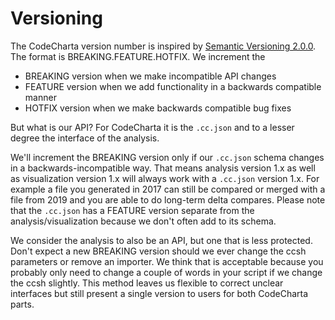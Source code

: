 # Versioning

The CodeCharta version number is inspired by [Semantic Versioning 2.0.0](https://semver.org/spec/v2.0.0.html). The format is BREAKING.FEATURE.HOTFIX. We increment the

- BREAKING version when we make incompatible API changes
- FEATURE version when we add functionality in a backwards compatible manner
- HOTFIX version when we make backwards compatible bug fixes

But what is our API? For CodeCharta it is the `.cc.json` and to a lesser degree the interface of the analysis.

We'll increment the BREAKING version only if our `.cc.json` schema changes in a backwards-incompatible way. That means analysis version 1.x as well as visualization version 1.x will always work with a `.cc.json` version 1.x. For example a file you generated in 2017 can still be compared or merged with a file from 2019 and you are able to do long-term delta compares. Please note that the `.cc.json` has a FEATURE version separate from the analysis/visualization because we don't often add to its schema.

We consider the analysis to also be an API, but one that is less protected. Don't expect a new BREAKING version should we ever change the ccsh parameters or remove an importer. We think that is acceptable because you probably only need to change a couple of words in your script if we change the ccsh slightly. This method leaves us flexible to correct unclear interfaces but still present a single version to users for both CodeCharta parts.
